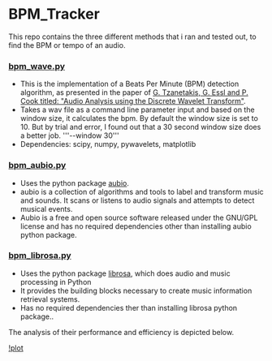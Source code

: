 # BPM_Tracker

This repo contains the three different methods that i ran and tested out, to find the BPM or tempo of an audio. 

### [bpm_wave.py](https://github.com/arnav8/BPM_Tracker/blob/main/bpm_wave.py)
* This is the implementation of a Beats Per Minute (BPM) detection algorithm, as presented in the paper of [G. Tzanetakis, G. Essl and P. Cook titled: "Audio Analysis using the Discrete Wavelet Transform"]( http://citeseerx.ist.psu.edu/viewdoc/summary?doi=10.1.1.63.5712). 
* Takes a wav file as a command line parameter input and based on the window size, it calculates the bpm. By default the window size is set to 10. But by trial and error, I found out that a 30 second window size does a better job. '''--window 30'''
* Dependencies: scipy, numpy, pywavelets, matplotlib


### [bpm_aubio.py](https://github.com/arnav8/BPM_Tracker/blob/main/bpm_aubio.py)
* Uses the python package [aubio](https://aubio.org/). 
* aubio is a collection of algorithms and tools to label and transform music and sounds. It scans or listens to audio signals and attempts to detect musical events. 
* Aubio is a free and open source software released under the GNU/GPL license and has no required dependencies other than installing aubio python package.

### [bpm_librosa.py](https://github.com/arnav8/BPM_Tracker/blob/main/bpm_librosa.py)
* Uses the python package [librosa](https://librosa.org/), which does audio and music processing in Python
* It provides the building blocks necessary to create music information retrieval systems.
* Has no required dependencies ther than installing librosa python package..

The analysis of their performance and efficiency is depicted below.

[!plot](https://picresize.com/popup.html?images/rsz_screenshot_from_2021-07-06_16-56-33.jpg)

